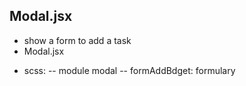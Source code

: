 ## Modal.jsx

- show a form to add a task
- Modal.jsx

* scss:
  -- module modal
  -- formAddBdget: formulary
